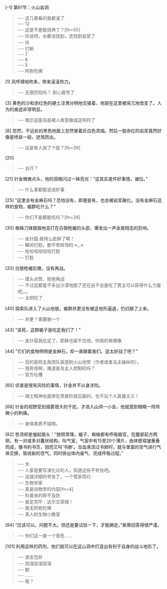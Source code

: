 
[-1] 第61节：火山岩洞
>--- 这几章看的我都渴了<br>
>--- 12<br>
>--- 这是不是能烧烤丁？[fn=50]<br>
>--- 你说吧，水都没找到，还找到岩浆了<br>
>--- 玖<br>
>--- 打断<br>
>--- 7<br>
>--- 6<br>
>--- 5<br>
>--- 阿弥陀佛<br>

[1] 风呼啸地吹来，带来滚滚热力。
>--- 无限历险吗？  耐心疲劳了<br>

[3] 黄色的沙和赤红色的硬土泾渭分明地交接着，地貌在这里被突兀地改变了。人为的痕迹非常明显。
>--- 暗示这座岛是被人故意做成这样的了<br>

[8] 忽然，不远处的黑色地面上忽然冒着灰白色浓烟。然后一股赤红的岩浆竟然好像是喷泉一般，迸溅而出。
>--- 这是有人放了个屁？[fn=39]<br>

[20] 
>--- 五行？<br>

[21] 针金微微点头，他的双眼闪过一抹亮光：“这其实是件好事情，诸位。”
>--- 什么事都能说成好事<br>

[25] “这里会有金麻石吗？恐怕没有，即便是有，也会被岩浆融化。没有金麻石这样的食物，蝎群吃什么？”
>--- 你们不是都能吃吗？[fn=26]<br>

[30] 蜘蛛刀锋狠狠地击打在白银枪蝎的头部，爆发出一声金属相击的巨响。
>--- 金针菇:我特么脸肿了啊！<br>
>--- 瞬间打脸，都不带转场的→_→<br>
>--- 哈哈哈哈哈哈打脸<br>
>--- 打脸<br>

[33] 白银枪蝎后撤，没有再战。
>--- 摸头点赞，拒绝再战<br>
>--- 不过这都差不多出沙漠地图了还在追不会是吃了男主可以获得什么力量吧。。。<br>
>--- 太阴险了<br>

[40] 探索队进入了火山地貌，蝎群并更没有被这地形逼退，仍旧跟了上来。
>--- 并更？需要删一个<br>

[43] “该死，这群蝎子是吃定我们了！”
>--- 金针菇我吃定了，耶稣也留不住他，你挑的嘛偶像<br>

[44] “它们的食物明明是金麻石，却一直跟着我们。这太好战了吧？”
>--- 目的是把主角团队驱逐到火山地带（作者或者岛主操纵的）。<br>
>--- 很奇怪啊，难道是岛主人控制的吗？<br>
>--- 官方吐槽<br>

[60] 侦查是很有风险的事情，针金并不以身涉险。
>--- 骑士精神也是排在贵族阶级后面的，也不玩个人英雄主义！<br>

[68] 针金的视野受到烟雾很大的干扰，才进入山洞一小会，他就感到眼睛一阵阵微小的刺痛。
>--- 身体素质不错啊。<br>

[82] 苍须却是皱起眉头：“按照常理，蝎子、蜘蛛都有呼吸器官，在腹部前方两侧，有一对或多对囊状结构，叫气室，气室中有15至20个薄片，由体壁褶皱重叠而成，像书的书页，因而又叫‘书肺’。当血液流过书肺时，就与里面的空气进行气体交换，吸收新的空气，同时排出体内废气、完成呼吸过程。”
>--- 水<br>
>--- 人家是要写演化论的人，知道这些不夸张吧。<br>
>--- 这就详细的夸张了，一个管家而已<br>
>--- 生物学家<br>
>--- 真是动物学的内容[fn=4]<br>
>--- 科普来的猝不及防<br>
>--- 鉴定完毕：达尔文穿越！<br>
>--- 南无阿弥陀佛<br>
>--- 真人的生物小教室<br>

[94] “应该可以，问题不大。但还是要试验一下，才能确定。”紫蒂回答得很严谨。
>--- 你们这一直一个音色……<br>

[101] 利用这样的药剂，他们就可以在这山洞中打造出有利于自身的战斗地形了。
>--- 游击包抄<br>
>--- 加油加油加油<br>
>--- 额<br>
>--- ……<br>
>--- 嗯？<br>
